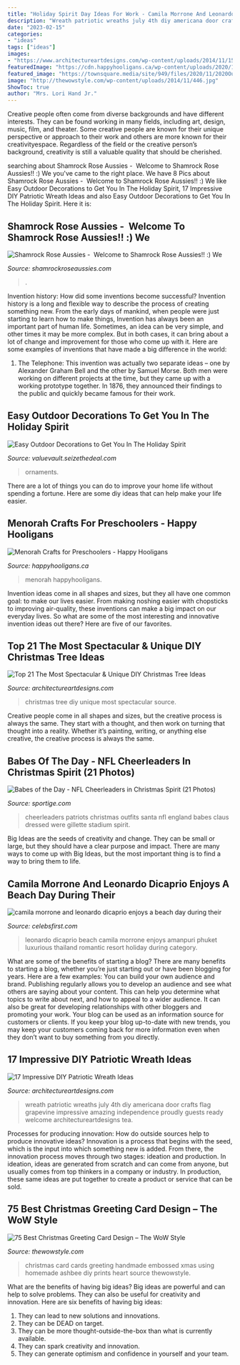 ```yaml
---
title: "Holiday Spirit Day Ideas For Work - Camila Morrone And Leonardo Dicaprio Enjoys A Beach Day During Their"
description: "Wreath patriotic wreaths july 4th diy americana door crafts flag grapevine impressive amazing independence proudly guests ready welcome architectureartdesigns tea"
date: "2023-02-15"
categories:
- "ideas"
tags: ["ideas"]
images:
- "https://www.architectureartdesigns.com/wp-content/uploads/2014/11/1522.jpg"
featuredImage: "https://cdn.happyhooligans.ca/wp-content/uploads/2020/12/Menorah-Crafts-for-Preschoolers.jpg-.jpg"
featured_image: "https://townsquare.media/site/949/files/2020/11/2020OutdoorDecorFEAT.jpg?w=1200&amp;h=0&amp;zc=1&amp;s=0&amp;a=t&amp;q=89"
image: "http://thewowstyle.com/wp-content/uploads/2014/11/446.jpg"
ShowToc: true
author: "Mrs. Lori Hand Jr."
---
```



Creative people often come from diverse backgrounds and have different interests. They can be found working in many fields, including art, design, music, film, and theater. Some creative people are known for their unique perspective or approach to their work and others are more known for their creativityespace. Regardless of the field or the creative person’s background, creativity is still a valuable quality that should be cherished.

	

		
searching about Shamrock Rose Aussies - ﻿﻿﻿ Welcome to Shamrock Rose Aussies!! :) We you've came to the right place. We have 8 Pics about Shamrock Rose Aussies - ﻿﻿﻿ Welcome to Shamrock Rose Aussies!! :) We like Easy Outdoor Decorations to Get You In The Holiday Spirit, 17 Impressive DIY Patriotic Wreath Ideas and also Easy Outdoor Decorations to Get You In The Holiday Spirit. Here it is:
		
    
## Shamrock Rose Aussies - ﻿﻿﻿ Welcome To Shamrock Rose Aussies!! :) We

<img loading=lazy src="http://shamrockroseaussies.com/yahoo_site_admin/assets/images/DSC_0576.13110654_std.jpg" onerror="this.onerror=null;this.src='https://tse2.mm.bing.net/th?id=OIP.BLTOL6XPwbDDRtMsusZ51AHaGR&amp;pid=15.1';" alt="Shamrock Rose Aussies - ﻿﻿﻿ Welcome to Shamrock Rose Aussies!! :) We">

_Source: shamrockroseaussies.com_

>. 

	

Invention history: How did some inventions become successful?
Invention history is a long and flexible way to describe the process of creating something new. From the early days of mankind, when people were just starting to learn how to make things, Invention has always been an important part of human life. Sometimes, an idea can be very simple, and other times it may be more complex. But in both cases, it can bring about a lot of change and improvement for those who come up with it. Here are some examples of inventions that have made a big difference in the world:
1. The Telephone: This invention was actually two separate ideas – one by Alexander Graham Bell and the other by Samuel Morse. Both men were working on different projects at the time, but they came up with a working prototype together. In 1876, they announced their findings to the public and quickly became famous for their work.


    
## Easy Outdoor Decorations To Get You In The Holiday Spirit

<img loading=lazy src="https://townsquare.media/site/949/files/2020/11/2020OutdoorDecorFEAT.jpg?w=1200&amp;h=0&amp;zc=1&amp;s=0&amp;a=t&amp;q=89" onerror="this.onerror=null;this.src='https://tse1.mm.bing.net/th?id=OIP.V6cFC4SngzQ26LKPdgQ1pwHaE7&amp;pid=15.1';" alt="Easy Outdoor Decorations to Get You In The Holiday Spirit">

_Source: valuevault.seizethedeal.com_

>ornaments. 

	

There are a lot of things you can do to improve your home life without spending a fortune. Here are some diy ideas that can help make your life easier.

    
## Menorah Crafts For Preschoolers - Happy Hooligans

<img loading=lazy src="https://cdn.happyhooligans.ca/wp-content/uploads/2020/12/Menorah-Crafts-for-Preschoolers.jpg-.jpg" onerror="this.onerror=null;this.src='https://tse1.mm.bing.net/th?id=OIP.tKvOQW5WXCHiJ_JVy0RAMgHaLH&amp;pid=15.1';" alt="Menorah Crafts for Preschoolers - Happy Hooligans">

_Source: happyhooligans.ca_

>menorah happyhooligans. 

	

Invention ideas come in all shapes and sizes, but they all have one common goal: to make our lives easier. From making noshing easier with chopsticks to improving air-quality, these inventions can make a big impact on our everyday lives. So what are some of the most interesting and innovative invention ideas out there? Here are five of our favorites.

    
## Top 21 The Most Spectacular &amp; Unique DIY Christmas Tree Ideas

<img loading=lazy src="https://www.architectureartdesigns.com/wp-content/uploads/2014/11/1522.jpg" onerror="this.onerror=null;this.src='https://tse2.mm.bing.net/th?id=OIP.R93sFfb4-VzIAsGAfjTKywHaJ4&amp;pid=15.1';" alt="Top 21 The Most Spectacular &amp; Unique DIY Christmas Tree Ideas">

_Source: architectureartdesigns.com_

>christmas tree diy unique most spectacular source. 

	

Creative people come in all shapes and sizes, but the creative process is always the same. They start with a thought, and then work on turning that thought into a reality. Whether it’s painting, writing, or anything else creative, the creative process is always the same.

    
## Babes Of The Day - NFL Cheerleaders In Christmas Spirit (21 Photos)

<img loading=lazy src="http://sportige.com/wp-content/uploads/2015/12/Pats-Cheerleaders-e1450892338441.jpg" onerror="this.onerror=null;this.src='https://tse2.mm.bing.net/th?id=OIP.TqFau8QATbWuKn9owopgPgHaEM&amp;pid=15.1';" alt="Babes of the Day - NFL Cheerleaders in Christmas Spirit (21 Photos)">

_Source: sportige.com_

>cheerleaders patriots christmas outfits santa nfl england babes claus dressed were gillette stadium spirit. 

	

Big Ideas are the seeds of creativity and change. They can be small or large, but they should have a clear purpose and impact. There are many ways to come up with Big Ideas, but the most important thing is to find a way to bring them to life.

    
## Camila Morrone And Leonardo Dicaprio Enjoys A Beach Day During Their

<img loading=lazy src="http://www.celebsfirst.com/wp-content/uploads/2019/01/camila-morrone-and-leonardo-dicaprio-enjoys-a-beach-day-during-their-romantic-holiday-in-the-luxurious-resort-of-amanpuri-in-phuket-thailand-120119_21.jpg" onerror="this.onerror=null;this.src='https://tse2.mm.bing.net/th?id=OIP.z9yOLGcPWVduQd8G6YosxQHaLH&amp;pid=15.1';" alt="camila morrone and leonardo dicaprio enjoys a beach day during their">

_Source: celebsfirst.com_

>leonardo dicaprio beach camila morrone enjoys amanpuri phuket luxurious thailand romantic resort holiday during category. 

	

What are some of the benefits of starting a blog?
There are many benefits to starting a blog, whether you’re just starting out or have been blogging for years. Here are a few examples: 
You can build your own audience and brand. 
Publishing regularly allows you to develop an audience and see what others are saying about your content. This can help you determine what topics to write about next, and how to appeal to a wider audience. 
It can also be great for developing relationships with other bloggers and promoting your work. 
Your blog can be used as an information source for customers or clients. If you keep your blog up-to-date with new trends, you may keep your customers coming back for more information even when they don’t want to buy something from you directly.

    
## 17 Impressive DIY Patriotic Wreath Ideas

<img loading=lazy src="https://www.architectureartdesigns.com/wp-content/uploads/2015/06/1222-630x791.jpg" onerror="this.onerror=null;this.src='https://tse1.mm.bing.net/th?id=OIP.97l7F2TqREJvamN36PXzIgHaJT&amp;pid=15.1';" alt="17 Impressive DIY Patriotic Wreath Ideas">

_Source: architectureartdesigns.com_

>wreath patriotic wreaths july 4th diy americana door crafts flag grapevine impressive amazing independence proudly guests ready welcome architectureartdesigns tea. 

	

Processes for producing innovation: How do outside sources help to produce innovative ideas?
Innovation is a process that begins with the seed, which is the input into which something new is added. From there, the innovation process moves through two stages: ideation and production. In ideation, ideas are generated from scratch and can come from anyone, but usually comes from top thinkers in a company or industry. In production, these same ideas are put together to create a product or service that can be sold.

    
## 75 Best Christmas Greeting Card Design – The WoW Style

<img loading=lazy src="http://thewowstyle.com/wp-content/uploads/2014/11/446.jpg" onerror="this.onerror=null;this.src='https://tse3.mm.bing.net/th?id=OIP.wotJQ6Jfe22Soxv7d_05VwHaPZ&amp;pid=15.1';" alt="75 Best Christmas Greeting Card Design – The WoW Style">

_Source: thewowstyle.com_

>christmas card cards greeting handmade embossed xmas using homemade ashbee diy prints heart source thewowstyle. 

	

What are the benefits of having big ideas?
Big ideas are powerful and can help to solve problems. They can also be useful for creativity and innovation. Here are six benefits of having big ideas: 
1. They can lead to new solutions and innovations.
2. They can be DEAD on target.
3. They can be more thought-outside-the-box than what is currently available.
4. They can spark creativity and innovation. 
5. They can generate optimism and confidence in yourself and your team.

